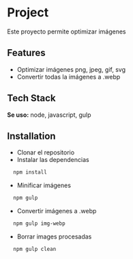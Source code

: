 # Project

Este proyecto permite optimizar imágenes

## Features

- Optimizar imágenes png, jpeg, gif, svg
- Convertir todas la imágenes a .webp

## Tech Stack

**Se uso:** node, javascript, gulp

## Installation

- Clonar el repositorio
- Instalar las dependencias

```bash
  npm install
```

- Minificar imágenes

```bash
  npm gulp
```

- Convertir imágenes a .webp

```bash
  npm gulp img-webp
```

- Borrar images procesadas

```bash
  npm gulp clean
```
